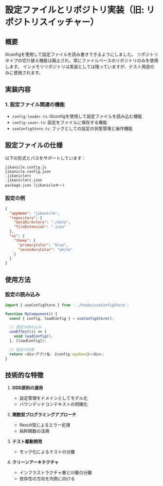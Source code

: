 # 設定ファイルとリポジトリ実装（旧: リポジトリスイッチャー）

## 概要

lilconfigを使用して設定ファイルを読み書きできるようにしました。
リポジトリタイプの切り替え機能は廃止され、常にファイルベースのリポジトリのみを使用します。
インメモリリポジトリは実装としては残っていますが、テスト用途のみに使用されます。

## 実装内容

### 1. 設定ファイル関連の機能

- `config-loader.ts`: lilconfigを使用して設定ファイルを読み込む機能
- `config-saver.ts`: 設定をファイルに保存する機能
- `useConfigStore.ts`: フックとしての設定の状態管理と操作機能

## 設定ファイルの仕様

以下の形式とパスをサポートしています：

```
jikanicle.config.js
jikanicle.config.json
.jikaniclerc
.jikaniclerc.json
package.json (jikanicleキー)
```

### 設定の例

```json
{
  "appName": "jikanicle",
  "repository": {
    "dataDirectory": "./data",
    "fileExtension": ".json"
  },
  "ui": {
    "theme": {
      "primaryColor": "blue",
      "secondaryColor": "white"
    }
  }
}
```

## 使用方法

### 設定の読み込み

```typescript
import { useConfigStore } from '../hooks/useConfigStore';

function MyComponent() {
  const { config, loadConfig } = useConfigStore();

  // 設定の読み込み
  useEffect(() => {
    void loadConfig();
  }, [loadConfig]);

  // 設定の利用
  return <div>アプリ名: {config.appName}</div>;
}
```

## 技術的な特徴

1. **DDD原則の適用**
   - 設定管理をドメインとしてモデル化
   - バウンデッドコンテキストの明確化

2. **関数型プログラミングアプローチ**
   - Result型によるエラー処理
   - 純粋関数の活用

3. **テスト駆動開発**
   - モック化によるテストの分離

4. **クリーンアーキテクチャ**
   - インフラストラクチャ層とUI層の分離
   - 依存性の方向を内側に向ける